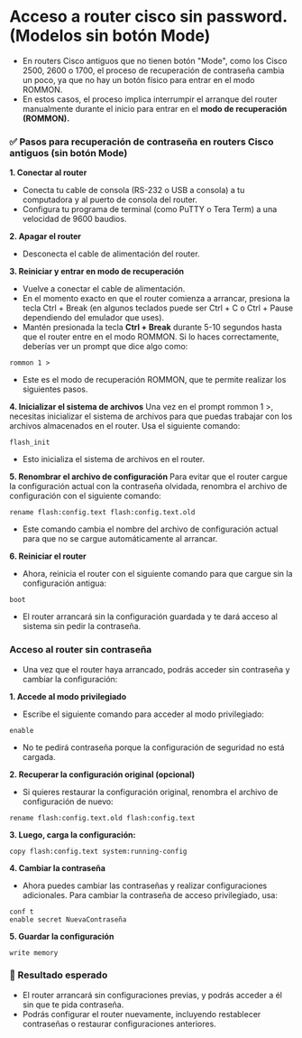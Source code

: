 # Acceso a router cisco sin password. (Modelos sin botón Mode)
- En routers Cisco antiguos que no tienen botón "Mode", como los Cisco 2500, 2600 o 1700, el proceso de recuperación de contraseña cambia un poco, ya que no hay un botón físico para entrar en el modo ROMMON.
- En estos casos, el proceso implica interrumpir el arranque del router manualmente durante el inicio para entrar en el **modo de recuperación (ROMMON).**

###  ✅ Pasos para recuperación de contraseña en routers Cisco antiguos (sin botón Mode)
**1. Conectar al router**
- Conecta tu cable de consola (RS-232 o USB a consola) a tu computadora y al puerto de consola del router.
- Configura tu programa de terminal (como PuTTY o Tera Term) a una velocidad de 9600 baudios.

**2. Apagar el router**
- Desconecta el cable de alimentación del router.

**3. Reiniciar y entrar en modo de recuperación**
- Vuelve a conectar el cable de alimentación.
- En el momento exacto en que el router comienza a arrancar, presiona la tecla Ctrl + Break (en algunos teclados puede ser Ctrl + C o Ctrl + Pause dependiendo del emulador que uses).
- Mantén presionada la tecla **Ctrl + Break** durante 5-10 segundos hasta que el router entre en el modo ROMMON. Si lo haces correctamente, deberías ver un prompt que dice algo como:
```
rommon 1 >
```
- Este es el modo de recuperación ROMMON, que te permite realizar los siguientes pasos.

**4. Inicializar el sistema de archivos**
Una vez en el prompt rommon 1 >, necesitas inicializar el sistema de archivos para que puedas trabajar con los archivos almacenados en el router. Usa el siguiente comando:
```
flash_init
```
- Esto inicializa el sistema de archivos en el router.

**5. Renombrar el archivo de configuración**
Para evitar que el router cargue la configuración actual con la contraseña olvidada, renombra el archivo de configuración con el siguiente comando:
```
rename flash:config.text flash:config.text.old
```
- Este comando cambia el nombre del archivo de configuración actual para que no se cargue automáticamente al arrancar.

**6. Reiniciar el router**
- Ahora, reinicia el router con el siguiente comando para que cargue sin la configuración antigua:
```
boot
```
- El router arrancará sin la configuración guardada y te dará acceso al sistema sin pedir la contraseña.

### Acceso al router sin contraseña
- Una vez que el router haya arrancado, podrás acceder sin contraseña y cambiar la configuración:

**1. Accede al modo privilegiado**
- Escribe el siguiente comando para acceder al modo privilegiado:
```
enable
```
- No te pedirá contraseña porque la configuración de seguridad no está cargada.

**2. Recuperar la configuración original (opcional)**
- Si quieres restaurar la configuración original, renombra el archivo de configuración de nuevo:
```
rename flash:config.text.old flash:config.text
```
**3. Luego, carga la configuración:**
```
copy flash:config.text system:running-config
```
**4. Cambiar la contraseña**
- Ahora puedes cambiar las contraseñas y realizar configuraciones adicionales. Para cambiar la contraseña de acceso privilegiado, usa:
```
conf t
enable secret NuevaContraseña
```
**5. Guardar la configuración**
```
write memory
```
### 📅 Resultado esperado
- El router arrancará sin configuraciones previas, y podrás acceder a él sin que te pida contraseña.
- Podrás configurar el router nuevamente, incluyendo restablecer contraseñas o restaurar configuraciones anteriores.

